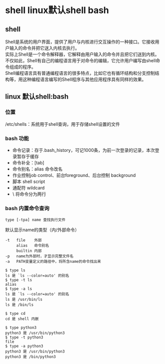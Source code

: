 # shell linux默认shell bash
## shell
Shell是系统的用户界面，提供了用户与内核进行交互操作的一种接口。它接收用户输入的命令并把它送入内核去执行。</br>
实际上Shell是一个命令解释器，它解释由用户输入的命令并且把它们送到内核。</br>
不仅如此，Shell有自己的编程语言用于对命令的编辑，它允许用户编写由shell命令组成的程序。</br>
Shell编程语言具有普通编程语言的很多特点，比如它也有循环结构和分支控制结构等，用这种编程语言编写的Shell程序与其他应用程序具有同样的效果。</br>

## linux 默认shell:bash
### 位置
/etc/shells：系统用于shell查询，用于存储shell设置的文件</br>

### bash 功能
* 命令记录：存于.bash_history，可记1000条，为前一次登录的记录，本次登录暂存于缓存
* 命令补全：[tab]
* 命令别名：alias 命令改名
* 作业控制job control、前台foreground、后台控制 background
* 脚本 shell script
* 通配符 wildcard
* \ 将命令分为两行

### bash 内置命令查询
```
type [-tpa] name 查找执行文件
```
默认显示name的类型（内/外部命令）
```
-t   file    外部
     alias   命令别名      
     builtin 内部
-p   name为外部时，才显示完整文件名
-a   PATH变量定义的路径中，将所含name的命令找出来
```
```
$ type ls
ls 是 `ls --color=auto' 的别名
$ type -t ls
alias
$ type -a ls
ls 是 `ls --color=auto' 的别名
ls 是 /usr/bin/ls
ls 是 /bin/ls

$ type cd
cd 是 shell 内嵌

$ type python3
python3 是 /usr/bin/python3
$ type -t python3
file
$ type -a python3
python3 是 /usr/bin/python3
python3 是 /bin/python3
```

